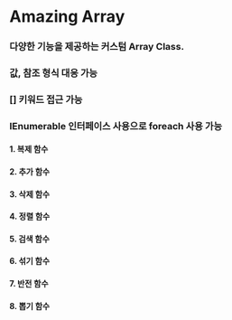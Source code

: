 
# **Amazing Array**

### 다양한 기능을 제공하는 커스텀 Array Class.
### 값, 참조 형식 대응 가능
### [] 키워드 접근 가능
### IEnumerable 인터페이스 사용으로 foreach 사용 가능

#### 1. 복제 함수
#### 2. 추가 함수
#### 3. 삭제 함수
#### 4. 정렬 함수
#### 5. 검색 함수
#### 6. 섞기 함수
#### 7. 반전 함수
#### 8. 뽑기 함수
